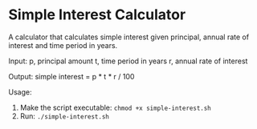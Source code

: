 # Simple Interest Calculator

A calculator that calculates simple interest given principal, annual rate of interest and time period in years.

Input:
  p, principal amount
  t, time period in years
  r, annual rate of interest

Output:
  simple interest = p * t * r / 100

Usage:
  1. Make the script executable: `chmod +x simple-interest.sh`
  2. Run: `./simple-interest.sh`
